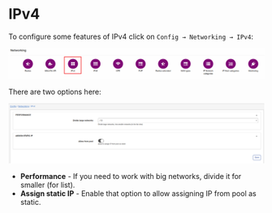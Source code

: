 IPv4
====

To configure some features of IPv4 click on `Config → Networking → IPv4`:

![Menu](icon.png)


There are two options here:

![IPv4 settigns](config.png)

* **Performance** - If you need to work with big networks, divide it for smaller (for list).
* **Assign static IP** -  Enable that option to allow assigning IP from pool as static.
